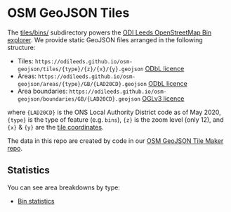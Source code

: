 # OSM GeoJSON Tiles

The [tiles/bins/](tiles/bins/) subdirectory powers the [ODI Leeds OpenStreetMap Bin explorer](https://odileeds.github.io/osmedit/bins/). We provide static GeoJSON files arranged in the following structure:

  * Tiles: `https://odileeds.github.io/osm-geojson/tiles/{type}/{z}/{x}/{y}.geojson` [ODbL licence](LICENSE.md)
  * Areas: `https://odileeds.github.io/osm-geojson/areas/{type}/GB/{LAD20CD}.geojson` [ODbL licence](LICENSE.md)
  * Area boundaries: `https://odileeds.github.io/osm-geojson/boundaries/GB/{LAD20CD}.geojson` [OGLv3 licence](boundaries/GB/LICENSE.md)

where `{LAD20CD}` is the ONS Local Authority District code as of May 2020, `{type}` is the type of feature (e.g. `bins`), `{z}` is the zoom level (only 12), and `{x}` & `{y}` are the [tile coordinates](https://wiki.openstreetmap.org/wiki/Slippy_map_tilenames).

The data in this repo are created by code in our [OSM GeoJSON Tile Maker repo](https://github.com/odileeds/osm-geojson-tile-maker).

## Statistics

You can see area breakdowns by type:

  * [Bin statistics](https://odileeds.github.io/osm-geojson/areas/bins/stats)
